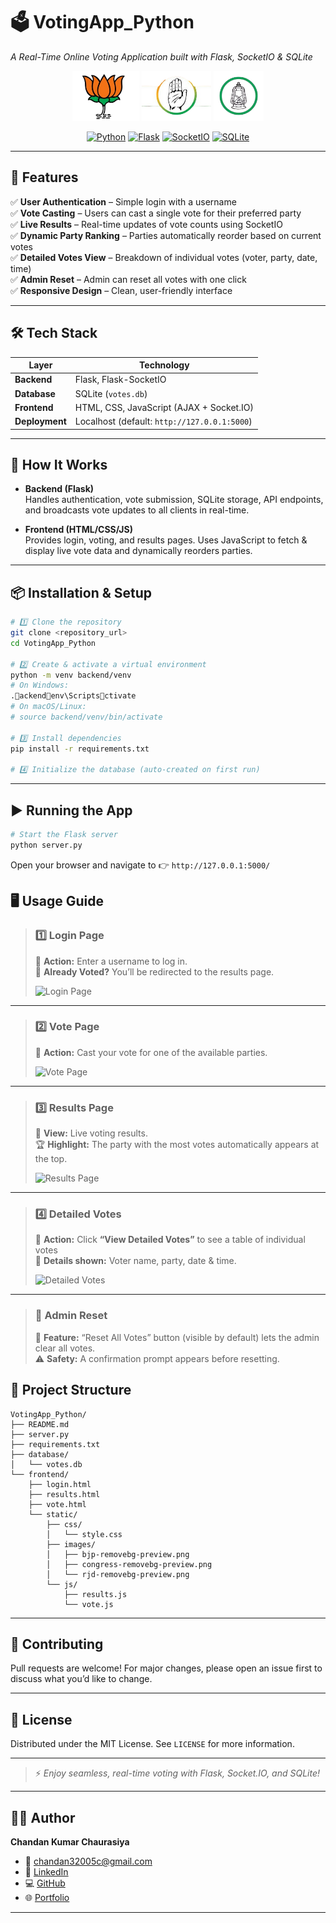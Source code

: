 # 🗳️ VotingApp_Python

_A Real-Time Online Voting Application built with Flask, SocketIO & SQLite_

<p align="center">
  <img src="frontend/static/images/bjp-removebg-preview.png" alt="Logo" height="80">
  <img src="frontend/static/images/congress-removebg-preview.png" alt="Logo" height="80">
  <img src="frontend/static/images/rjd-removebg-preview.png" alt="Logo" height="80">
</p>

<p align="center">
  <a href="https://www.python.org/"><img src="https://img.shields.io/badge/Python-3.x-blue?logo=python" alt="Python"></a>
  <a href="https://flask.palletsprojects.com/"><img src="https://img.shields.io/badge/Flask-Backend-black?logo=flask" alt="Flask"></a>
  <a href="https://socket.io/"><img src="https://img.shields.io/badge/Socket.IO-RealTime-lightgrey?logo=socket.io" alt="SocketIO"></a>
  <a href="https://www.sqlite.org/"><img src="https://img.shields.io/badge/SQLite-Database-blue?logo=sqlite" alt="SQLite"></a>
</p>

---

## 🌟 Features

✅ **User Authentication** – Simple login with a username  
✅ **Vote Casting** – Users can cast a single vote for their preferred party  
✅ **Live Results** – Real-time updates of vote counts using SocketIO  
✅ **Dynamic Party Ranking** – Parties automatically reorder based on current votes  
✅ **Detailed Votes View** – Breakdown of individual votes (voter, party, date, time)  
✅ **Admin Reset** – Admin can reset all votes with one click  
✅ **Responsive Design** – Clean, user-friendly interface

---

## 🛠️ Tech Stack

| Layer          | Technology                                   |
| -------------- | -------------------------------------------- |
| **Backend**    | Flask, Flask-SocketIO                        |
| **Database**   | SQLite (`votes.db`)                          |
| **Frontend**   | HTML, CSS, JavaScript (AJAX + Socket.IO)     |
| **Deployment** | Localhost (default: `http://127.0.0.1:5000`) |

---

## 🚀 How It Works

- **Backend (Flask)**  
  Handles authentication, vote submission, SQLite storage, API endpoints, and broadcasts vote updates to all clients in real-time.

- **Frontend (HTML/CSS/JS)**  
  Provides login, voting, and results pages. Uses JavaScript to fetch & display live vote data and dynamically reorders parties.

---

## 📦 Installation & Setup

```bash
# 1️⃣ Clone the repository
git clone <repository_url>
cd VotingApp_Python

# 2️⃣ Create & activate a virtual environment
python -m venv backend/venv
# On Windows:
.ackendenv\Scriptsctivate
# On macOS/Linux:
# source backend/venv/bin/activate

# 3️⃣ Install dependencies
pip install -r requirements.txt

# 4️⃣ Initialize the database (auto-created on first run)
```

---

## ▶️ Running the App

```bash
# Start the Flask server
python server.py
```

Open your browser and navigate to 👉 `http://127.0.0.1:5000/`

## 🖥️ Usage Guide

> ### 1️⃣ Login Page
>
> 📝 **Action:** Enter a username to log in.  
> 🔄 **Already Voted?** You’ll be redirected to the results page.
>
> ![Login Page](https://github.com/Chandankumar2004/VotingApp_Python/blob/f6bd7e5a9024b5810a699fdf6ceedc0d76d16dc9/login.png)

---

> ### 2️⃣ Vote Page
>
> 📝 **Action:** Cast your vote for one of the available parties.
>
> ![Vote Page](https://github.com/Chandankumar2004/VotingApp_Python/blob/f6bd7e5a9024b5810a699fdf6ceedc0d76d16dc9/vote.png)

---

> ### 3️⃣ Results Page
>
> 📝 **View:** Live voting results.  
> 🏆 **Highlight:** The party with the most votes automatically appears at the top.
>
> ![Results Page](https://github.com/Chandankumar2004/VotingApp_Python/blob/f6bd7e5a9024b5810a699fdf6ceedc0d76d16dc9/result.png)

---

> ### 4️⃣ Detailed Votes
>
> 📝 **Action:** Click **“View Detailed Votes”** to see a table of individual votes  
> 👀 **Details shown:** Voter name, party, date & time.
>
> ![Detailed Votes](https://github.com/Chandankumar2004/VotingApp_Python/blob/f6bd7e5a9024b5810a699fdf6ceedc0d76d16dc9/vote_details.png)

---

> ### 🔄 Admin Reset
>
> 📝 **Feature:** “Reset All Votes” button (visible by default) lets the admin clear all votes.  
> ⚠️ **Safety:** A confirmation prompt appears before resetting.

## 📂 Project Structure

```
VotingApp_Python/
├── README.md
├── server.py
├── requirements.txt
├── database/
│   └── votes.db
└── frontend/
    ├── login.html
    ├── results.html
    ├── vote.html
    └── static/
        ├── css/
        │   └── style.css
        ├── images/
        │   ├── bjp-removebg-preview.png
        │   ├── congress-removebg-preview.png
        │   └── rjd-removebg-preview.png
        └── js/
            ├── results.js
            └── vote.js
```

---

## 🤝 Contributing

Pull requests are welcome! For major changes, please open an issue first to discuss what you’d like to change.

---

## 📜 License

Distributed under the MIT License. See `LICENSE` for more information.

---

> ⚡ _Enjoy seamless, real-time voting with Flask, Socket.IO, and SQLite!_

---

## 👨‍💻 Author

**Chandan Kumar Chaurasiya**

- 📧 [chandan32005c@gmail.com](mailto:chandan32005c@gmail.com)
- 🔗 [LinkedIn](https://www.linkedin.com/in/chandan2004)
- 💻 [GitHub](https://github.com/Chandankumar2004)
- 🌐 [Portfolio](https://chandan-portfolio-tau.vercel.app/)

---
